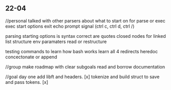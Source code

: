 ## 22-04

//personal
talked with other parsers about what to start on for parse or exec
exec start options
	exit
	echo
	prompt
	signal (ctrl c, ctrl d, ctrl /)

parsing starting options
	is syntax correct
	are quotes closed
	nodes for linked list structure
	env paramaters read or restructure

testing commands to learn how bash works
	learn all 4 redirects
	heredoc
	concectonate or append

//group
make roadmap with clear subgoals
read and borrow documentation

//goal day one
	add libft and headers.									[x]
	tokenize and build struct to save and pass tokens.		[x]


